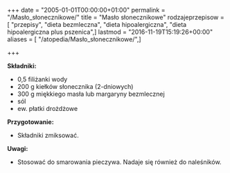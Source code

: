 +++
date = "2005-01-01T00:00:00+01:00"
permalink = "/Masło_słonecznikowe/"
title = "Masło słonecznikowe"
rodzajeprzepisow = [ "przepisy", "dieta bezmleczna", "dieta hipoalergiczna", "dieta hipoalergiczna plus pszenica",]
lastmod = "2016-11-19T15:19:26+00:00"
aliases = [ "/atopedia/Masło_słonecznikowe/",]

+++

**Składniki:**

-   0,5 filiżanki wody
-   200 g kiełków słonecznika (2-dniowych)
-   300 g miękkiego masła lub margaryny bezmlecznej
-   sól
-   ew. płatki drożdżowe

**Przygotowanie:**

-   Składniki zmiksować.

**Uwagi:**

-   Stosować do smarowania pieczywa. Nadaje się również do naleśników.
